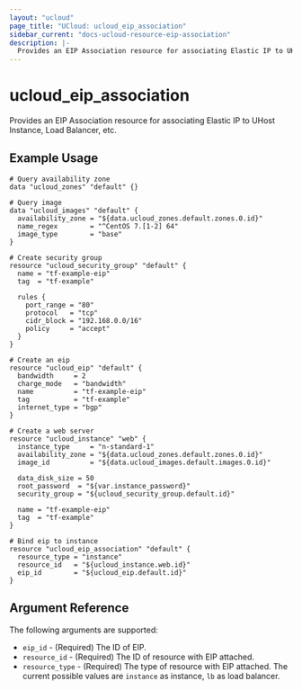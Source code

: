 ```yaml
---
layout: "ucloud"
page_title: "UCloud: ucloud_eip_association"
sidebar_current: "docs-ucloud-resource-eip-association"
description: |-
  Provides an EIP Association resource for associating Elastic IP to UHost Instance, Load Balancer, etc..
---
```


# ucloud_eip_association

Provides an EIP Association resource for associating Elastic IP to UHost Instance, Load Balancer, etc.

## Example Usage

```hcl
# Query availability zone
data "ucloud_zones" "default" {}

# Query image
data "ucloud_images" "default" {
  availability_zone = "${data.ucloud_zones.default.zones.0.id}"
  name_regex        = "^CentOS 7.[1-2] 64"
  image_type        = "base"
}

# Create security group
resource "ucloud_security_group" "default" {
  name = "tf-example-eip"
  tag  = "tf-example"

  rules {
    port_range = "80"
    protocol   = "tcp"
    cidr_block = "192.168.0.0/16"
    policy     = "accept"
  }
}

# Create an eip
resource "ucloud_eip" "default" {
  bandwidth     = 2
  charge_mode   = "bandwidth"
  name          = "tf-example-eip"
  tag           = "tf-example"
  internet_type = "bgp"
}

# Create a web server
resource "ucloud_instance" "web" {
  instance_type     = "n-standard-1"
  availability_zone = "${data.ucloud_zones.default.zones.0.id}"
  image_id          = "${data.ucloud_images.default.images.0.id}"

  data_disk_size = 50
  root_password  = "${var.instance_password}"
  security_group = "${ucloud_security_group.default.id}"

  name = "tf-example-eip"
  tag  = "tf-example"
}

# Bind eip to instance
resource "ucloud_eip_association" "default" {
  resource_type = "instance"
  resource_id   = "${ucloud_instance.web.id}"
  eip_id        = "${ucloud_eip.default.id}"
}
```

## Argument Reference

The following arguments are supported:

* `eip_id` - (Required) The ID of EIP.
* `resource_id` - (Required) The ID of resource with EIP attached.
* `resource_type` - (Required) The type of resource with EIP attached. The current possible values are `instance` as instance, `lb` as load balancer.
